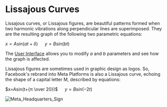 # Lissajous Curves

Lissajous curves, or Lissajous figures, are beautiful patterns formed when two harmonic vibrations along perpendicular lines are superimposed. 
They are the resulting graph of the following two parametric equations:

$x=Asin(at+δ)$ &emsp;
$y=Bsin(bt)$ 

The [User Interface](https://ndrydbv.github.io/lissajous) allows you to modify $a$ and $b$ parameters and see how the graph is affected.


Lissajous figures are sometimes used in graphic design as logos. So, Facebook's rebrand into Meta Platforms is also a Lissajous curve, echoing the shape of a capital letter M, described by equations:

$x=Asin(t+{π \over 20})$ &emsp;
$y=Bsin(-2t)$ 

![Meta_Headquarters_Sign](https://upload.wikimedia.org/wikipedia/commons/4/43/Meta_Headquarters_Sign.jpg)

